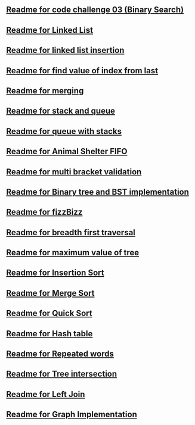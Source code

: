
## [Readme for code challenge 03 (Binary Search)](https://github.com/sadhikari07/data-structures-and-algorithms/blob/master/java401_code_challenges/src/BinarySearch.md)

## [Readme for Linked List](https://github.com/sadhikari07/data-structures-and-algorithms/blob/master/java401_code_challenges/src/main/java/java401_code_challenges/linkedlist/linkedList.md)


## [Readme for linked list insertion](https://github.com/sadhikari07/data-structures-and-algorithms/blob/master/java401_code_challenges/src/main/java/java401_code_challenges/linkedlist/linkedListInsertion.md)

## [Readme for find value of index from last](https://github.com/sadhikari07/data-structures-and-algorithms/blob/master/java401_code_challenges/src/main/java/java401_code_challenges/linkedlist/valueFromEnd.md)

## [Readme for merging](https://github.com/sadhikari07/data-structures-and-algorithms/blob/master/java401_code_challenges/src/main/java/java401_code_challenges/linkedlist/mergeLists.md)

## [Readme for stack and queue](https://github.com/sadhikari07/data-structures-and-algorithms/blob/master/java401_code_challenges/src/main/java/java401_code_challenges/stack_and_queue/stackAndQueue.md)

## [Readme for queue with stacks](https://github.com/sadhikari07/data-structures-and-algorithms/blob/master/java401_code_challenges/src/main/java/java401_code_challenges/QueueWithStacks/queueWithStacks.md)

## [Readme for Animal Shelter FIFO](https://github.com/sadhikari07/data-structures-and-algorithms/blob/master/java401_code_challenges/src/main/java/java401_code_challenges/fifoAnimalShelter/animalshelter.md)

## [Readme for multi bracket validation](https://github.com/sadhikari07/data-structures-and-algorithms/blob/master/java401_code_challenges/src/main/java/java401_code_challenges/multibracketvalidation/MultiBracketValidation.md)

## [Readme for Binary tree and BST implementation](https://github.com/sadhikari07/data-structures-and-algorithms/blob/master/java401_code_challenges/src/main/java/java401_code_challenges/tree/tree.md)

## [Readme for fizzBizz](https://github.com/sadhikari07/data-structures-and-algorithms/blob/master/java401_code_challenges/src/main/java/java401_code_challenges/FizzBizzTree/fizzbizz.md)

## [Readme for breadth first traversal](https://github.com/sadhikari07/data-structures-and-algorithms/blob/master/java401_code_challenges/src/main/java/java401_code_challenges/breadthFirst/breadthFirst.md)

## [Readme for maximum value of tree](https://github.com/sadhikari07/data-structures-and-algorithms/blob/master/java401_code_challenges/src/main/java/java401_code_challenges/quickSort/quickSort.md)

## [Readme for Insertion Sort](https://github.com/sadhikari07/data-structures-and-algorithms/blob/master/java401_code_challenges/src/main/java/java401_code_challenges/insertion_sort/insertionSort.md)

## [Readme for Merge Sort](https://github.com/sadhikari07/data-structures-and-algorithms/blob/master/java401_code_challenges/src/main/java/java401_code_challenges/mergeSort/mergeSort.md)

## [Readme for Quick Sort](https://github.com/sadhikari07/data-structures-and-algorithms/blob/master/java401_code_challenges/src/main/java/java401_code_challenges/quickSort/quickSort.md)

## [Readme for Hash table](https://github.com/sadhikari07/data-structures-and-algorithms/blob/master/java401_code_challenges/src/main/java/java401_code_challenges/hashtable/hashTable.md)

## [Readme for Repeated words](https://github.com/sadhikari07/data-structures-and-algorithms/blob/master/java401_code_challenges/src/main/java/java401_code_challenges/repeatedWords/repeatedWord.md)

## [Readme for Tree intersection](https://github.com/sadhikari07/data-structures-and-algorithms/blob/master/java401_code_challenges/src/main/java/java401_code_challenges/treeIntersection/treeIntersection.md)

## [Readme for Left Join](https://github.com/sadhikari07/data-structures-and-algorithms/blob/master/java401_code_challenges/src/main/java/java401_code_challenges/leftJoin/leftJoin.md)

## [Readme for Graph Implementation](https://github.com/sadhikari07/data-structures-and-algorithms/blob/master/java401_code_challenges/src/main/java/java401_code_challenges/graph/graph.md)
